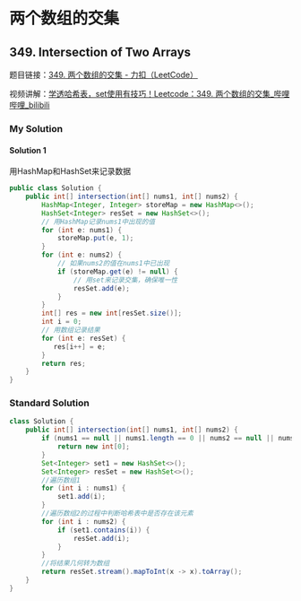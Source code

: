 # 两个数组的交集

## 349. Intersection of  Two Arrays

题目链接：[349. 两个数组的交集 - 力扣（LeetCode）](https://leetcode.cn/problems/intersection-of-two-arrays/)

视频讲解：[学透哈希表，set使用有技巧！Leetcode：349. 两个数组的交集_哔哩哔哩_bilibili](https://www.bilibili.com/video/BV1ba411S7wu/?vd_source=304d6ccf436c6c746de182aef4e17fe6)

### My Solution

#### Solution 1

用HashMap和HashSet来记录数据

```java
public class Solution {
    public int[] intersection(int[] nums1, int[] nums2) {
        HashMap<Integer, Integer> storeMap = new HashMap<>();
        HashSet<Integer> resSet = new HashSet<>();
        // 用HashMap记录nums1中出现的值
        for (int e: nums1) {
            storeMap.put(e, 1);
        }
        for (int e: nums2) {
            // 如果nums2的值在nums1中已出现
            if (storeMap.get(e) != null) {
                // 用set来记录交集，确保唯一性
                resSet.add(e);
            }
        }
        int[] res = new int[resSet.size()];
        int i = 0;
        // 用数组记录结果
        for (int e: resSet) {
           res[i++] = e;
        }
        return res;
    }
}
```

### Standard Solution

```java
class Solution {
    public int[] intersection(int[] nums1, int[] nums2) {
        if (nums1 == null || nums1.length == 0 || nums2 == null || nums2.length == 0) {
            return new int[0];
        }
        Set<Integer> set1 = new HashSet<>();
        Set<Integer> resSet = new HashSet<>();
        //遍历数组1
        for (int i : nums1) {
            set1.add(i);
        }
        //遍历数组2的过程中判断哈希表中是否存在该元素
        for (int i : nums2) {
            if (set1.contains(i)) {
                resSet.add(i);
            }
        }
        //将结果几何转为数组
        return resSet.stream().mapToInt(x -> x).toArray();
    }
}
```

